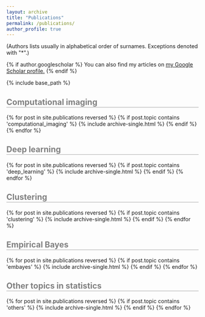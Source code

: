 ```yaml
---
layout: archive
title: "Publications"
permalink: /publications/
author_profile: true
---
```

(Authors lists usually in alphabetical order of surnames. Exceptions denoted with "*".)

{% if author.googlescholar %}
  You can also find my articles on <u><a href="{{author.googlescholar}}">my Google Scholar profile</a>.</u>
{% endif %}

{% include base_path %}

<h2 style="border-bottom: 2px solid #ccc; color: grey;">Computational imaging</h2>
{% for post in site.publications reversed %}
  {% if post.topic contains 'computational_imaging' %}
    {% include archive-single.html %}
  {% endif %}
{% endfor %}

<h2 style="border-bottom: 2px solid #ccc; color: grey;">Deep learning</h2>
{% for post in site.publications reversed %}
  {% if post.topic contains 'deep_learning' %}
    {% include archive-single.html %}
  {% endif %}
{% endfor %}

<h2 style="border-bottom: 2px solid #ccc; color: grey;">Clustering</h2>
{% for post in site.publications reversed %}
  {% if post.topic contains 'clustering' %}
    {% include archive-single.html %}
  {% endif %}
{% endfor %}

<h2 style="border-bottom: 2px solid #ccc; color: grey;">Empirical Bayes</h2>
{% for post in site.publications reversed %}
  {% if post.topic contains 'embayes' %}
    {% include archive-single.html %}
  {% endif %}
{% endfor %}

<h2 style="border-bottom: 2px solid #ccc; color: grey;">Other topics in statistics</h2>
{% for post in site.publications reversed %}
  {% if post.topic contains 'others' %}
    {% include archive-single.html %}
  {% endif %}
{% endfor %}

